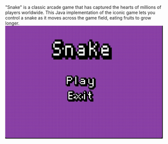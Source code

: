 "Snake" is a classic arcade game that has captured the hearts of millions of players worldwide. This Java implementation of the iconic game lets you control a snake as it moves across the game field, eating fruits to grow longer.
![snake](Information/Screenshots/Snake.gif)
